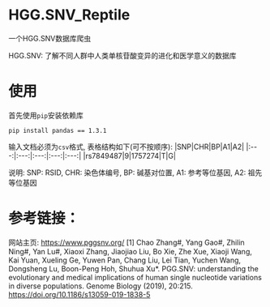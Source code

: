 # HGG.SNV_Reptile
一个HGG.SNV数据库爬虫

HGG.SNV: 了解不同人群中人类单核苷酸变异的进化和医学意义的数据库
# 使用
首先使用`pip`安装依赖库
```
pip install pandas == 1.3.1
```
输入文档必须为`csv`格式, 表格结构如下(可不按顺序):
|SNP|CHR|BP|A1|A2|
|:---:|:---:|:---:|:---:|:---:|
|rs7849487|9|1757274|T|G|

说明: SNP: RSID, CHR: 染色体编号, BP: 碱基对位置, A1: 参考等位基因, A2: 祖先等位基因
# 参考链接：
网站主页: https://www.pggsnv.org/
[1] Chao Zhang#, Yang Gao#, Zhilin Ning#, Yan Lu#, Xiaoxi Zhang, Jiaojiao Liu, Bo Xie, Zhe Xue, Xiaoji Wang, Kai Yuan, Xueling Ge, Yuwen Pan, Chang Liu, Lei Tian, Yuchen Wang, Dongsheng Lu, Boon-Peng Hoh, Shuhua Xu*. PGG.SNV: understanding the evolutionary and medical implications of human single nucleotide variations in diverse populations. Genome Biology (2019), 20:215. https://doi.org/10.1186/s13059-019-1838-5
